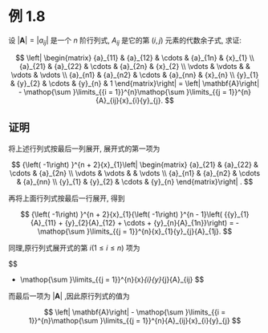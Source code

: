 # 例 1.8
设 $\left| \mathbf{A}\right| = \left| {a}_{ij}\right|$ 是一个 $n$ 阶行列式, ${A}_{ij}$ 是它的第 $\left( {i, j}\right)$ 元素的代数余子式, 求证:

$$
\left| \begin{matrix} {a}_{11} & {a}_{12} & \cdots & {a}_{1n} & {x}_{1} \\ {a}_{21} & {a}_{22} & \cdots & {a}_{2n} & {x}_{2} \\ \vdots & \vdots & & \vdots & \vdots \\ {a}_{n1} & {a}_{n2} & \cdots & {a}_{nn} & {x}_{n} \\ {y}_{1} & {y}_{2} & \cdots & {y}_{n} & 1 \end{matrix}\right| = \left| \mathbf{A}\right| - \mathop{\sum }\limits_{{i = 1}}^{n}\mathop{\sum }\limits_{{j = 1}}^{n}{A}_{ij}{x}_{i}{y}_{j}.
$$

## 证明 
将上述行列式按最后一列展开, 展开式的第一项为

$$
{\left( -1\right) }^{n + 2}{x}_{1}\left| \begin{matrix} {a}_{21} & {a}_{22} & \cdots & {a}_{2n} \\ \vdots & \vdots & & \vdots \\ {a}_{n1} & {a}_{n2} & \cdots & {a}_{nn} \\ {y}_{1} & {y}_{2} & \cdots & {y}_{n} \end{matrix}\right| .
$$

再将上面行列式按最后一行展开, 得到

$$
{\left( -1\right) }^{n + 2}{x}_{1}{\left( -1\right) }^{n - 1}\left( {{y}_{1}{A}_{11} + {y}_{2}{A}_{12} + \cdots + {y}_{n}{A}_{1n}}\right) = - \mathop{\sum }\limits_{{j = 1}}^{n}{x}_{1}{y}_{j}{A}_{1j}.
$$

同理,原行列式展开式的第 $i\left( {1 \leq i \leq n}\right)$ 项为

$$
- \mathop{\sum }\limits_{{j = 1}}^{n}{x}_{i}{y}_{j}{A}_{ij}
$$

而最后一项为 $\left| \mathbf{A}\right|$ ,因此原行列式的值为

$$
\left| \mathbf{A}\right| - \mathop{\sum }\limits_{{i = 1}}^{n}\mathop{\sum }\limits_{{j = 1}}^{n}{A}_{ij}{x}_{i}{y}_{j}
$$